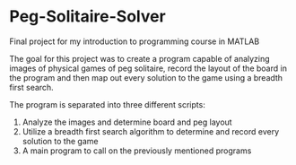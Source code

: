 # Peg-Solitaire-Solver
Final project for my introduction to programming course in MATLAB

The goal for this project was to create a program capable of analyzing images of physical games of peg solitaire, record the layout of the board in the program and then map out every solution to the game using a breadth first search.

The program is separated into three different scripts:
1. Analyze the images and determine board and peg layout
2. Utilize a breadth first search algorithm to determine and record every solution to the game
3. A main program to call on the previously mentioned programs 